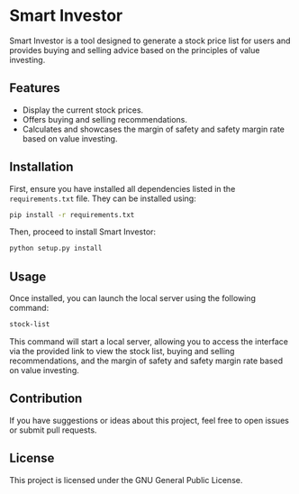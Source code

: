 # Smart Investor

Smart Investor is a tool designed to generate a stock price list for users and provides buying and selling advice based on the principles of value investing.

## Features

- Display the current stock prices.
- Offers buying and selling recommendations.
- Calculates and showcases the margin of safety and safety margin rate based on value investing.

## Installation

First, ensure you have installed all dependencies listed in the `requirements.txt` file. They can be installed using:

```bash
pip install -r requirements.txt
```

Then, proceed to install Smart Investor:

```bash
python setup.py install
```
## Usage
Once installed, you can launch the local server using the following command:

```bash
stock-list
```

This command will start a local server, allowing you to access the interface via the provided link to view the stock list, buying and selling recommendations, and the margin of safety and safety margin rate based on value investing.

## Contribution
If you have suggestions or ideas about this project, feel free to open issues or submit pull requests.

## License
This project is licensed under the GNU General Public License.